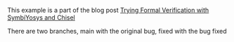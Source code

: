This example is a part of the blog post [Trying Formal Verification with SymbiYosys and Chisel]()

There are two branches, main with the original bug, fixed with the bug fixed